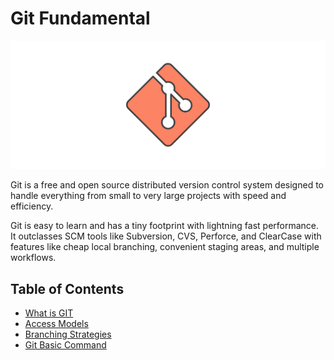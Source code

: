 # Git Fundamental

<!-- <div align="center"><img src="./hero.svg" width=100%></div> -->

![img](./hero.svg)

Git is a free and open source distributed version control system designed to handle everything from small to very large projects with speed and efficiency.

Git is easy to learn and has a tiny footprint with lightning fast performance. It outclasses SCM tools like Subversion, CVS, Perforce, and ClearCase with features like cheap local branching, convenient staging areas, and multiple workflows.

## Table of Contents

- [What is GIT](./WhatGIT.md)
- [Access Models](./AccessModel.md)
- [Branching Strategies](./Branching.md)
- [Git Basic Command](./BasicGIT.md)
